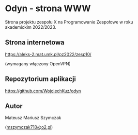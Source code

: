 # Odyn - strona WWW
Strona projektu zespołu X na Programowanie Zespołowe w roku akademickim 2022/2023.

## Strona internetowa
https://aleks-2.mat.umk.pl/pz2022/zesp10/

(wymagany włączony OpenVPN)

## Repozytorium aplikacji
https://github.com/WojciechKuz/odyn

## Autor
Mateusz Mariusz Szymczak

(mszymczak710@o2.pl)